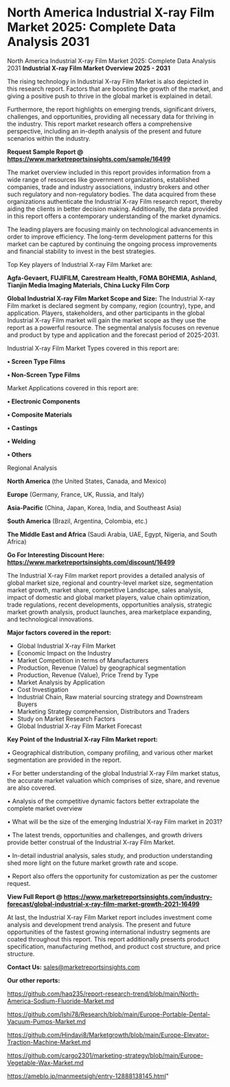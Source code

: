# North America Industrial X-ray Film Market 2025: Complete Data Analysis 2031
North America Industrial X-ray Film Market 2025: Complete Data Analysis 2031
<Strong> Industrial X-ray Film Market Overview 2025 - 2031</strong>

The rising technology in Industrial X-ray Film Market is also depicted in this research report. Factors that are boosting the growth of the market, and giving a positive push to thrive in the global market is explained in detail.

Furthermore, the report highlights on emerging trends, significant drivers, challenges, and opportunities, providing all necessary data for thriving in the industry. This report market research offers a comprehensive perspective, including an in-depth analysis of the present and future scenarios within the industry.

<strong>Request Sample Report @ <a href=https://www.marketreportsinsights.com/sample/16499>https://www.marketreportsinsights.com/sample/16499</a></strong>

The market overview included in this report provides information from a wide range of resources like government organizations, established companies, trade and industry associations, industry brokers and other such regulatory and non-regulatory bodies. The data acquired from these organizations authenticate the Industrial X-ray Film research report, thereby aiding the clients in better decision making. Additionally, the data provided in this report offers a contemporary understanding of the market dynamics.

The leading players are focusing mainly on technological advancements in order to improve efficiency. The long-term development patterns for this market can be captured by continuing the ongoing process improvements and financial stability to invest in the best strategies.

Top Key players of Industrial X-ray Film Market are:

<strong>Agfa-Gevaert, FUJIFILM, Carestream Health, FOMA BOHEMIA, Ashland, Tianjin Media Imaging Materials, China Lucky Film Corp</strong>

<strong><b>Global Industrial X-ray Film Market Scope and Size:</b></strong>
The Industrial X-ray Film market is declared segment by company, region (country), type, and application. Players, stakeholders, and other participants in the global Industrial X-ray Film market will gain the market scope as they use the report as a powerful resource. The segmental analysis focuses on revenue and product by type and application and the forecast period of 2025-2031.

Industrial X-ray Film Market Types covered in this report are:

<strong>• Screen Type Films

• Non-Screen Type Films</strong>

Market Applications covered in this report are:

<strong>• Electronic Components

• Composite Materials

• Castings

• Welding

• Others</strong> 

Regional Analysis

<strong>North America</strong> (the United States, Canada, and Mexico)

<strong>Europe</strong> (Germany, France, UK, Russia, and Italy)

<strong>Asia-Pacific</strong> (China, Japan, Korea, India, and Southeast Asia)

<strong>South America</strong> (Brazil, Argentina, Colombia, etc.)

<strong>The Middle East and Africa</strong> (Saudi Arabia, UAE, Egypt, Nigeria, and South Africa)

<strong>Go For Interesting Discount Here: <a href=https://www.marketreportsinsights.com/discount/16499>https://www.marketreportsinsights.com/discount/16499</a></strong>

The Industrial X-ray Film market report provides a detailed analysis of global market size, regional and country-level market size, segmentation market growth, market share, competitive Landscape, sales analysis, impact of domestic and global market players, value chain optimization, trade regulations, recent developments, opportunities analysis, strategic market growth analysis, product launches, area marketplace expanding, and technological innovations.

<strong><b>Major factors covered in the report:</b></strong>
<ul>
  <li>Global Industrial X-ray Film Market </li>
  <li>Economic Impact on the Industry</li>
  <li>Market Competition in terms of Manufacturers</li>
  <li>Production, Revenue (Value) by geographical segmentation</li>
  <li>Production, Revenue (Value), Price Trend by Type</li>
  <li>Market Analysis by Application</li>
  <li>Cost Investigation</li>
  <li>Industrial Chain, Raw material sourcing strategy and Downstream Buyers</li>
  <li>Marketing Strategy comprehension, Distributors and Traders</li>
  <li>Study on Market Research Factors</li>
  <li>Global Industrial X-ray Film Market Forecast</li>
</ul>

<strong><b>Key Point of the Industrial X-ray Film Market report:</b></strong>

• Geographical distribution, company profiling, and various other market segmentation are provided in the report.

• For better understanding of the global Industrial X-ray Film market status, the accurate market valuation which comprises of size, share, and revenue are also covered.

• Analysis of the competitive dynamic factors better extrapolate the complete market overview

• What will be the size of the emerging Industrial X-ray Film market in 2031?

• The latest trends, opportunities and challenges, and growth drivers provide better construal of the Industrial X-ray Film Market.

• In-detail industrial analysis, sales study, and production understanding shed more light on the future market growth rate and scope.

• Report also offers the opportunity for customization as per the customer request.

<strong><b>View Full Report @ <a href=https://www.marketreportsinsights.com/industry-forecast/global-industrial-x-ray-film-market-growth-2021-16499>https://www.marketreportsinsights.com/industry-forecast/global-industrial-x-ray-film-market-growth-2021-16499</a></b></strong>


At last, the Industrial X-ray Film Market report includes investment come analysis and development trend analysis. The present and future opportunities of the fastest growing international industry segments are coated throughout this report. This report additionally presents product specification, manufacturing method, and product cost structure, and price structure.

<strong>Contact Us:</strong>
sales@marketreportsinsights.com

<strong>Our other reports:</strong>

<a href=https://github.com/haq235/report-research-trend/blob/main/North-America-Sodium-Fluoride-Market.md>https://github.com/haq235/report-research-trend/blob/main/North-America-Sodium-Fluoride-Market.md</a>

<a href=https://github.com/Ishi78/Research/blob/main/Europe-Portable-Dental-Vacuum-Pumps-Market.md>https://github.com/Ishi78/Research/blob/main/Europe-Portable-Dental-Vacuum-Pumps-Market.md</a>

<a href=https://github.com/Hindavi8/Marketgrowth/blob/main/Europe-Elevator-Traction-Machine-Market.md>https://github.com/Hindavi8/Marketgrowth/blob/main/Europe-Elevator-Traction-Machine-Market.md</a>

<a href=https://github.com/cargo2301/marketing-strategy/blob/main/Europe-Vegetable-Wax-Market.md>https://github.com/cargo2301/marketing-strategy/blob/main/Europe-Vegetable-Wax-Market.md</a>

<a href=https://ameblo.jp/manmeetsigh/entry-12888138145.html>https://ameblo.jp/manmeetsigh/entry-12888138145.html</a>"
